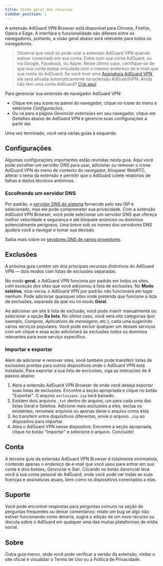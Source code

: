 ```yaml
---
title: Visão geral dos recursos
sidebar_position: 1
---
```


A extensão AdGuard VPN Browser está disponível para Chrome, Firefox, Opera e Edge. A interface e funcionalidade não diferem entre os navegadores, portanto, a visão geral abaixo será relevante para todos os navegadores.

> Observe que você só pode usar a extensão AdGuard VPN quando estiver conectado em sua conta. Entre com sua conta AdGuard, ou via Google, Facebook, ou Apple. Neste último caso, certifique-se de que sua conta esteja vinculada com o mesmo endereço de e-mail que sua conta do AdGuard. Se você tiver uma [Assinatura AdGuard VPN](/general/subscription.md), ela será ativada automaticamente na extensão AdGuardVPN. Ainda não tem uma conta AdGuard? [Crie aqui](https://auth.adguard.com/registration.html).

Para gerenciar sua extensão de navegador AdGuard VPN:

- Clique em seu ícone no painel do navegador, clique no ícone do menu e selecione *Configurações*,
- Ou vá para a página *Gerenciar extensões* em seu navegador, clique em *Detalhes* abaixo de *AdGuard VPN* e gerencie suas configurações a partir daí.

Uma vez terminado, você verá várias guias à esquerda:

## Configurações

Algumas configurações importantes estão reunidas nesta guia. Aqui você pode escolher um servidor DNS para usar, adicionar ou remover o ícone AdGuard VPN do menu de contexto do navegador, bloquear WebRTC, alterar o tema da extensão e permitir que o AdGuard colete relatórios de falhas e dados técnicos anônimos.

### Escolhendo um servidor DNS

Por padrão, o [servidor DNS do sistema](https://adguard-dns.io/kb/general/dns-filtering/#what-is-dns) fornecido pelo seu ISP é selecionado, mas ele pode comprometer sua privacidade. Com a extensão AdGuard VPN Browser, você pode selecionar um servidor DNS que ofereça melhor velocidade e segurança e até bloqueie anúncios ou domínios potencialmente perigosos. Uma breve sob os nomes dos servidores DNS ajudará você a navegar e tomar sua decisão.

Saiba mais sobre os [sevidores DNS de vários provedores](https://adguard-dns.io/kb/general/dns-providers/).

## Exclusões

A próxima guia contém um dos principais recursos distintivos do AdGuard VPN — dois modos com listas de exclusões separadas.

No modo **geral**, o AdGuard VPN funciona por padrão em todos os sites, com exceção dos sites que você adicionou à lista de exclusões. No **Modo seletivo**, vice-versa, o AdGuard VPN por padrão não funcionará em lugar nenhum. Pode adicionar quaisquer sites onde pretenda que funcione a lista de exclusões, separada da que viu no modo **Geral**.

Ao adicionar um site à lista de exclusão, você pode inserir manualmente ou selecionar a opção **Da lista**. No último caso, você verá oito categorias (por exemplo, *Compras*, *Aplicativos de mensagem*, etc.), cada uma sugerindo vários serviços populares. Você pode excluir qualquer um desses serviços com um clique e essa ação adicionará às exclusões todos os domínios relevantes para esse serviço específico.

### Importar e exportar

Além de adicionar e remover sites, você também pode transferir listas de exclusões prontas para outros dispositivos onde o AdGuard VPN está instalado. Para exportar a sua lista de exclusões, siga as instruções de 4 passos abaixo:

1. Abra a extensão AdGuard VPN Browser de onde você deseja exportar suas listas de exclusões. Encontre a seção apropriada e clique no botão "Exportar". O arquivo `exclusions.zip` será baixado.
2. Existem dois arquivos `.txt` dentro do arquivo, um para cada uma das listas Geral e Seletiva. Adicione mais exclusões a eles, exclua os existentes, renomeie arquivos ou apenas deixe o arquivo como está.
3. Ao transferir entre dispositivos diferentes, envie o arquivo `.zip` ao dispositivo para importar.
4. Abra o AdGuard VPN nesse dispositivo. Encontre a seção apropriada, clique no botão "Importar" e selecione o arquivo. Concluído!

## Conta

A terceira guia da extensão AdGuard VPN Browser é totalmente minimalista, contendo apenas o endereço de e-mail que você usou para entrar em sua conta e dois botões, *Gerenciar* e *Sair*. Clicando no botão *Gerenciar* leva você à sua conta pessoal do AdGuard, onde você pode ver todas as suas licenças e assinaturas atuais, bem como os dispositivos conectados a elas.

## Suporte

Você pode encontrar respostas para perguntas comuns na seção de perguntas frequentes ou deixar comentários: relate um bug se algo não estiver funcionando como deveria, sugira a adição de um novo recurso ou discuta sobre o AdGuard em qualquer uma das muitas plataformas de mídia social.

## Sobre

Outra guia menor, onde você pode verificar a versão da extensão, visitar o site oficial e visualizar o Termo de Uso ou a Política de Privacidade.

